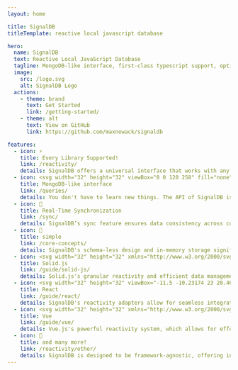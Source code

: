 ```yaml
---
layout: home

title: SignalDB
titleTemplate: reactive local javascript database

hero:
  name: SignalDB
  text: Reactive Local JavaScript Database
  tagline: MongoDB-like interface, first-class typescript support, optimistic UI and signal based reactivity, with every framework!
  image:
    src: /logo.svg
    alt: SignalDB Logo
  actions:
    - theme: brand
      text: Get Started
      link: /getting-started/
    - theme: alt
      text: View on GitHub
      link: https://github.com/maxnowack/signaldb

features:
  - icon: ⚡️
    title: Every Library Supported!
    link: /reactivity/
    details: SignalDB offers a universal interface that works with any JavaScript framework or library. Achieve reactivity by using reactivity adapters. We provide pre-built adapters for numerous libraries including Angular, Solid.js, Preact, Vue, and others!
  - icon: <svg width="32" height="32" viewBox="0 0 120 258" fill="none" xmlns="http://www.w3.org/2000/svg"><path d="M83.0089 28.7559C72.1328 15.9086 62.7673 2.86053 60.8539 0.150554C60.6525 -0.0501848 60.3503 -0.0501848 60.1489 0.150554C58.2355 2.86053 48.8699 15.9086 37.9938 28.7559C-55.3594 147.292 52.6968 227.287 52.6968 227.287L53.6031 227.889C54.4087 240.235 56.4228 258 56.4228 258H60.451H64.4792C64.4792 258 66.4934 240.335 67.299 227.889L68.2052 227.187C68.306 227.187 176.362 147.292 83.0089 28.7559ZM60.451 225.48C60.451 225.48 55.6172 221.365 54.3081 219.257V219.057L60.1489 89.9813C60.1489 89.5798 60.7532 89.5798 60.7532 89.9813L66.594 219.057V219.257C65.2848 221.365 60.451 225.48 60.451 225.48Z" fill="#00684A"/></svg>
    title: MongoDB-like interface
    link: /queries/
    details: You don't have to learn new things. The API of SignalDB is similar to that of MongoDB. Thanks to <a href="https://github.com/kofrasa/mingo">the awesome mingo library</a>, you can use your common selectors.
  - icon: 🔄
    title: Real-Time Synchronization
    link: /sync/
    details: SignalDB’s sync feature ensures data consistency across collections and supports any backend, including REST APIs and GraphQL. It also includes built-in conflict resolution to manage data discrepancies effectively.
  - icon: 🔵
    title: simple
    link: /core-concepts/
    details: SignalDB's schema-less design and in-memory storage significantly enhance the Developer Experience by simplifying data management and ensuring rapid query performance.
  - icon: <svg width="32" height="32" xmlns="http://www.w3.org/2000/svg" viewBox="0 0 166 155.3"><defs><linearGradient id="a" x1="27.5" x2="152" y1="3" y2="63.5" gradientUnits="userSpaceOnUse"><stop offset=".1" stop-color="#76b3e1"/><stop offset=".3" stop-color="#dcf2fd"/><stop offset="1" stop-color="#76b3e1"/></linearGradient><linearGradient id="b" x1="95.8" x2="74" y1="32.6" y2="105.2" gradientUnits="userSpaceOnUse"><stop offset="0" stop-color="#76b3e1"/><stop offset=".5" stop-color="#4377bb"/><stop offset="1" stop-color="#1f3b77"/></linearGradient><linearGradient id="c" x1="18.4" x2="144.3" y1="64.2" y2="149.8" gradientUnits="userSpaceOnUse"><stop offset="0" stop-color="#315aa9"/><stop offset=".5" stop-color="#518ac8"/><stop offset="1" stop-color="#315aa9"/></linearGradient><linearGradient id="d" x1="75.2" x2="24.4" y1="74.5" y2="260.8" gradientUnits="userSpaceOnUse"><stop offset="0" stop-color="#4377bb"/><stop offset=".5" stop-color="#1a336b"/><stop offset="1" stop-color="#1a336b"/></linearGradient></defs><path fill="#76b3e1" d="M163 35S110-4 69 5l-3 1c-6 2-11 5-14 9l-2 3-15 26 26 5c11 7 25 10 38 7l46 9 18-30z"/><path fill="url(#a)" d="M163 35S110-4 69 5l-3 1c-6 2-11 5-14 9l-2 3-15 26 26 5c11 7 25 10 38 7l46 9 18-30z" opacity=".3"/><path fill="#518ac8" d="m52 35-4 1c-17 5-22 21-13 35 10 13 31 20 48 15l62-21S92 26 52 35z"/><path fill="url(#b)" d="m52 35-4 1c-17 5-22 21-13 35 10 13 31 20 48 15l62-21S92 26 52 35z" opacity=".3"/><path fill="url(#c)" d="M134 80a45 45 0 0 0-48-15L24 85 4 120l112 19 20-36c4-7 3-15-2-23z"/><path fill="url(#d)" d="M114 115a45 45 0 0 0-48-15L4 120s53 40 94 30l3-1c17-5 23-21 13-34z"/></svg>
    title: Solid.js
    link: /guide/solid-js/
    details: Solid.js's granular reactivity and efficient data management provide a robust foundation for SignalDB, enabling the creation and management of signals which are core reactive primitives, thereby allowing for real-time data updates and synchronization.
  - icon: <svg width="32" height="32" viewBox="-11.5 -10.23174 23 20.46348"xmlns=http://www.w3.org/2000/svg><title>React Logo</title><circle cx=0 cy=0 fill=#61dafb r=2.05 /><g fill=none stroke=#61dafb stroke-width=1><ellipse rx=11 ry=4.2 /><ellipse rx=11 ry=4.2 transform=rotate(60) /><ellipse rx=11 ry=4.2 transform=rotate(120) /></g></svg>
    title: React
    link: /guide/react/
    details: SignalDB's reactivity adapters allow for seamless integration with signal libraries, enabling auto-updates to reactive queries whenever data changes, which aligns well with React's reactivity model.
  - icon: <svg width="32" height="32" xmlns="http://www.w3.org/2000/svg" viewBox="0 0 261.76 226.69"><path fill="#41b883" d="m161.096.001-30.224 52.35L100.647.002H-.005L130.872 226.69 261.749 0z"/><path fill="#34495e" d="m161.096.001-30.224 52.35L100.647.002H52.346l78.526 136.01L209.398.001z"/></svg>
    title: Vue
    link: /guide/vue/
    details: Vue.js's powerful reactivity system, which allows for effortless binding and updating of the UI based on data changes, pairs well with SignalDB's reactivity adapters, creating a fusion of two reactivity paradigms and ensuring real-time data accuracy.
  - icon: 🥳
    title: and many more!
    link: /reactivity/other/
    details: SignalDB is designed to be framework-agnostic, offering integration through reactivity adapters which allow it to seamlessly interface with various signal libraries, ensuring auto-updates to reactive queries when data changes; this flexibility makes it a great choice for integration with a wide range of frameworks
---
```


